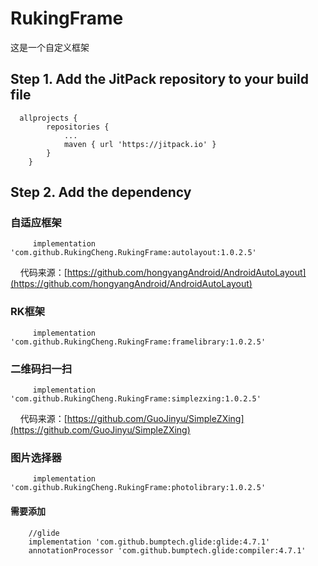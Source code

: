 # RukingFrame
这是一个自定义框架

## Step 1. Add the JitPack repository to your build file
	
```
  allprojects {
		repositories {
			...
			maven { url 'https://jitpack.io' }
		}
	}
```
  
## Step 2. Add the dependency
### 自适应框架
``` 
     implementation 'com.github.RukingCheng.RukingFrame:autolayout:1.0.2.5'
 ```
     代码来源：[https://github.com/hongyangAndroid/AndroidAutoLayout](https://github.com/hongyangAndroid/AndroidAutoLayout)
   
### RK框架
``` 
     implementation 'com.github.RukingCheng.RukingFrame:framelibrary:1.0.2.5'
```
  
### 二维码扫一扫
``` 
     implementation 'com.github.RukingCheng.RukingFrame:simplezxing:1.0.2.5'
```
     代码来源：[https://github.com/GuoJinyu/SimpleZXing](https://github.com/GuoJinyu/SimpleZXing)

### 图片选择器
```
     implementation 'com.github.RukingCheng.RukingFrame:photolibrary:1.0.2.5'
```
#### 需要添加
```
    //glide
    implementation 'com.github.bumptech.glide:glide:4.7.1'
    annotationProcessor 'com.github.bumptech.glide:compiler:4.7.1'
```


      
